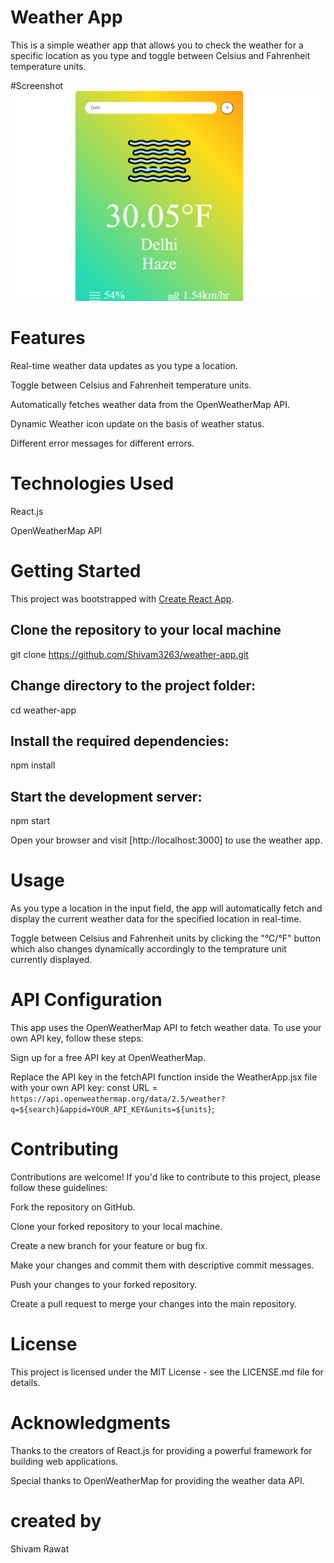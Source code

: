 # Weather App

This is a simple weather app that allows you to check the weather for a specific location as you type and toggle between Celsius and Fahrenheit temperature units.

#Screenshot
<img src='./public/Weather-screenshot.png' />

# Features

Real-time weather data updates as you type a location.

Toggle between Celsius and Fahrenheit temperature units.

Automatically fetches weather data from the OpenWeatherMap API.

Dynamic Weather icon update on the basis of weather status.

Different error messages for different errors.


# Technologies Used

React.js

OpenWeatherMap API


# Getting Started 

This project was bootstrapped with [Create React App](https://github.com/facebook/create-react-app).

## Clone the repository to your local machine
git clone https://github.com/Shivam3263/weather-app.git

## Change directory to the project folder:
cd weather-app

## Install the required dependencies:
npm install

## Start the development server:
npm start

Open your browser and visit [http://localhost:3000] to use the weather app.

# Usage

As you type a location in the input field, the app will automatically fetch and display the current weather data for the specified location in real-time.

Toggle between Celsius and Fahrenheit units by clicking the "°C/°F" button which also changes dynamically accordingly to the temprature unit currently displayed.

# API Configuration

This app uses the OpenWeatherMap API to fetch weather data. To use your own API key, follow these steps:

Sign up for a free API key at OpenWeatherMap.

Replace the API key in the fetchAPI function inside the WeatherApp.jsx file with your own API key:
const URL = `https://api.openweathermap.org/data/2.5/weather?q=${search}&appid=YOUR_API_KEY&units=${units}`;

# Contributing
Contributions are welcome! If you'd like to contribute to this project, please follow these guidelines:

Fork the repository on GitHub.

Clone your forked repository to your local machine.

Create a new branch for your feature or bug fix.

Make your changes and commit them with descriptive commit messages.

Push your changes to your forked repository.

Create a pull request to merge your changes into the main repository.

# License
This project is licensed under the MIT License - see the LICENSE.md file for details.

# Acknowledgments
Thanks to the creators of React.js for providing a powerful framework for building web applications.

Special thanks to OpenWeatherMap for providing the weather data API.

# created by
Shivam Rawat

